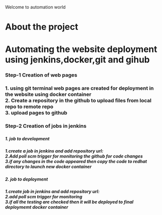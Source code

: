 Welcome to automation world

<h1>About the project<h1>
Automating the website deployment using jenkins,docker,git and gihub
  
<h3>Step-1 Creation of web pages<h3>
  1. using git terminal web pages are created for deployment in the website using docker container<br>
  2. Create a repository in the github to upload files from local repo to remote repo<br>
  3. upload pages to github
<h3>Step-2 Creation of jobs in jenkins<h3>
  <h5>1. job to development<h5>
  1.create a job in jenkins and add repository url:<br>
  2.Add poll scm trigger for monitoring the github for code changes<br>
  3.if any changes in the code appeared then copy the code to redhat directory to launch new docker container<br>
  <h5>2. job to deployment<h5>
  1.create job in jenkins and add repository url:<br>
  2.add poll scm trigger for monitoring <br>
  3.if all the testing are checked then it will be deployed to final deploymemt docker container
